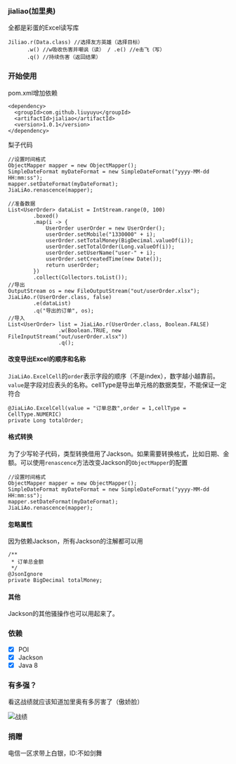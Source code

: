 ### jialiao(加里奥)

全都是彩蛋的Excel读写库
```
Jiliao.r(Data.class) //选择友方英雄（选择目标）
      .w() //w吸收伤害并嘲讽（读） / .e() //e击飞（写）
      .q() //持续伤害（返回结果）
```

### 开始使用

pom.xml增加依赖
```
<dependency>
  <groupId>com.github.liuyuyu</groupId>
  <artifactId>jialiao</artifactId>
  <version>1.0.1</version>
</dependency>
```
梨子代码
```
//设置时间格式
ObjectMapper mapper = new ObjectMapper();
SimpleDateFormat myDateFormat = new SimpleDateFormat("yyyy-MM-dd HH:mm:ss");
mapper.setDateFormat(myDateFormat);
JiaLiAo.renascence(mapper);

//准备数据
List<UserOrder> dataList = IntStream.range(0, 100)
        .boxed()
        .map(i -> {
            UserOrder userOrder = new UserOrder();
            userOrder.setMobile("1330000" + i);
            userOrder.setTotalMoney(BigDecimal.valueOf(i));
            userOrder.setTotalOrder(Long.valueOf(i));
            userOrder.setUserName("user-" + i);
            userOrder.setCreatedTime(new Date());
            return userOrder;
        })
        .collect(Collectors.toList());
//导出
OutputStream os = new FileOutputStream("out/userOrder.xlsx");
JiaLiAo.r(UserOrder.class, false)
        .e(dataList)
        .q("导出的订单", os);
//导入
List<UserOrder> list = JiaLiAo.r(UserOrder.class, Boolean.FALSE)
                .w(Boolean.TRUE, new FileInputStream("out/userOrder.xlsx"))
                .q();
```

#### 改变导出Excel的顺序和名称
```JiaLiAo.ExcelCell```的```order```表示字段的顺序（不是index），数字越小越靠前。```value```是字段对应表头的名称。cellType是导出单元格的数据类型，不能保证一定符合
```
@JiaLiAo.ExcelCell(value = "订单总数",order = 1,cellType = CellType.NUMERIC)
private Long totalOrder;
```

#### 格式转换
为了少写轮子代码，类型转换借用了Jackson。如果需要转换格式，比如日期、金额。可以使用```renascence```方法改变Jackson的```ObjectMapper```的配置
```
//设置时间格式
ObjectMapper mapper = new ObjectMapper();
SimpleDateFormat myDateFormat = new SimpleDateFormat("yyyy-MM-dd HH:mm:ss");
mapper.setDateFormat(myDateFormat);
JiaLiAo.renascence(mapper);
```

#### 忽略属性
因为依赖Jackson，所有Jackson的注解都可以用
```
/**
 * 订单总金额
 */
@JsonIgnore
private BigDecimal totalMoney;
```

#### 其他
Jackson的其他骚操作也可以用起来了。


### 依赖
- [x] POI
- [x] Jackson
- [x] Java 8

### 有多强？
看这战绩就应该知道加里奥有多厉害了（傲娇脸）

![战绩](doc/img/jialiao_zj.png)

### 捐赠

电信一区求带上白银，ID:不如剑舞